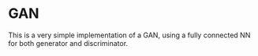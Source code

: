 # GAN

This is a very simple implementation of a GAN, using a fully connected NN for both generator and discriminator.
